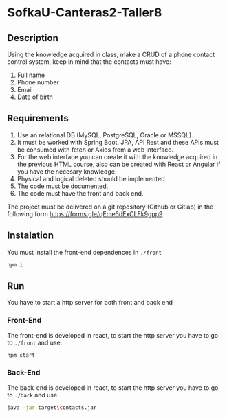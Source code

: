 # SofkaU-Canteras2-Taller8

## Description

Using the knowledge acquired in class, make a CRUD of a phone contact control system, keep in mind that the contacts must have:

1. Full name
2. Phone number
3. Email
4. Date of birth

## Requirements

1. Use an relational DB (MySQL, PostgreSQL, Oracle or MSSQL).
2. It must be worked with Spring Boot, JPA, API Rest and these APIs must be consumed with fetch or Axios from a web interface.
3. For the web interface you can create it with the knowledge acquired in the previous HTML course, also can be created with React or Angular if you have the necesary knowledge.
4. Physical and logical deleted should be implemented
5. The code must be documented.
6. The code must have the front and back end.

The project must be delivered on a git repository (Github or Gitlab) in the following form <https://forms.gle/qEme6dExCLFk9gpp9>

## Instalation

You must install the front-end dependences in `./front`

```sh
npm i
```

## Run

You have to start a http server for both front and back end

### Front-End

The front-end is developed in react, to start the http server you have to go to `./front` and use:

```sh
npm start
```

### Back-End

The back-end is developed in react, to start the http server you have to go to `./back` and use:

```sh
java -jar target\contacts.jar
```

